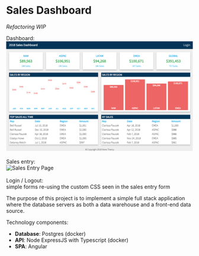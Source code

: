 # Sales Dashboard

<i>Refactoring WIP</i>

Dashboard: <br>
![Dashboard Page](/ReadMeHelper/dashboardsplash.png?raw=true) <br><br>
Sales entry: <br>
![Sales Entry Page](/ReadMeHelper/salesentry.png?raw=true) <br><br>
Login / Logout: <br>
simple forms re-using the custom CSS seen in the sales entry form

The purpose of this project is to implement a simple full stack application where the database servers as both a data warehouse and a front-end data source.


Technology components:
<ul>
    <li><b>Database</b>: Postgres (docker)</li>
    <li><b>API</b>: Node ExpressJS with Typescript (docker)
    <li><b>SPA</b>: Angular
</ul>